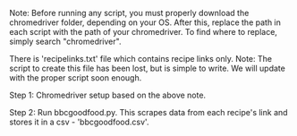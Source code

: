 Note: Before running any script, you must properly download the chromedriver folder, depending on your OS. After this, replace the path in each script with the path of your chromedriver. To find where to replace, simply search "chromedriver".

There is 'recipelinks.txt' file which contains recipe links only.
Note: The script to create this file has been lost, but is simple to write. We will update with the proper script soon enough.

Step 1: Chromedriver setup based on the above note.

Step 2: Run bbcgoodfood.py. This scrapes data from each recipe's link and stores it in a csv - 'bbcgoodfood.csv'.